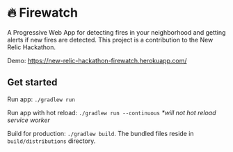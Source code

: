 # 🔥 Firewatch

A Progressive Web App for detecting fires in your neighborhood and getting alerts if new fires are detected.
This project is a contribution to the New Relic Hackathon.

Demo: https://new-relic-hackathon-firewatch.herokuapp.com/

## Get started

Run app: `./gradlew run`

Run app with hot reload: `./gradlew run --continuous` _*will not hot reload service worker_

Build for production: `./gradlew build`. The bundled files reside in `build/distributions` directory.
